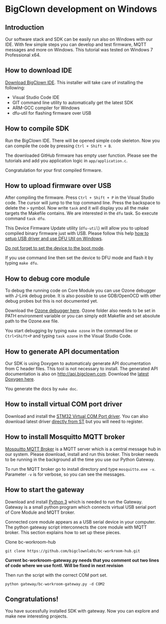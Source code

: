 # BigClown development on Windows


<!-- toc -->


## Introduction


Our software stack and SDK can be easily run also on Windows with our IDE.
With few simple steps you can develop and test firmware, MQTT messages and more on Windows.
This tutorial was tested on Windows 7 Professional x64.


## How to download IDE


[Download BigClown IDE](https://github.com/bigclownlabs/bc-windows-ide/releases). This installer will take care of installing the following:

* Visual Studio Code IDE
* GIT command line utility to automatically get the latest SDK
* ARM-GCC compiler for Windows
* dfu-util for flashing firmware over USB


## How to compile SDK


Run the BigClown IDE. There will be opened simple code skeleton.
Now you can compile the code by pressing `Ctrl + Shift + B`.

The downloaded GitHub firmware has empty user function. Please see the tutorials and add you application logic in `app/application.c`.

Congratulation for your first compiled firmware.


## How to upload firmware over USB


After compiling the firmware. Press `Ctrl + Shift + P` in the Visual Studio code. The cursor will jump to the top command line. Press the backspace to delete the `>` symbol. Now write `task` and it will display you all the make targets the Makefile contains. We are interested in the `dfu` task. So execute command `task dfu`.

This Device Firmware Update utility (`dfu-util`) will allow you to upload compiled binary firmware just with USB.
Please follow this help [how to setup USB driver and use DFU Util on Windows](https://doc.bigclown.com/core-module.html#on-windows-10-64-bit-desktop).

[Do not forget to set the device to the boot mode](https://doc.bigclown.com/core-module.html#programming-using-usb-dfu-bootloader).

If you use command line then set the device to DFU mode and flash it by typing `make dfu`.


## How to debug core module


To debug the running code on Core Module you can use Ozone debugger with J-Link debug probe. It is also possible to use GDB/OpenOCD with other debug probes but this is not documented yet.

Download the [Ozone debugger here](https://www.segger.com/downloads/jlink#Ozone).
Ozone folder also needs to be set in PATH environment variable or you can simply edit Makefile and set absolute path to the Ozone.exe file.

You start debugging by typing `make ozone` in the command line or `Ctrl+Shift+P` and typing `task ozone` in the Visual Studio Code.


## How to generate API documentation


Our SDK is using Doxygen to automaticaly generate API documentation from C header files.
This tool is not necessary to install.
The generated API documentation is also on http://api.bigclown.com.
Download the [latest Doxygen here](http://www.stack.nl/~dimitri/doxygen/download.html).

You generate the docs by `make doc`.


## How to install virtual COM port driver


Download and install the [STM32 Virtual COM Port driver](https://drive.google.com/open?id=0B5pXL_JAACMvczQ0MVM1eUZILXc). You can also download latest driver [directly from ST](http://www.st.com/en/development-tools/stsw-stm32102.html) but you will need to register.


## How to install Mosquitto MQTT broker


[Mosquitto MQTT Broker](https://mosquitto.org/download/) is a MQTT server which is a central message hub in our system. Please download, install and run this broker. This broker needs to be running in the background all the time you use our Python Gateway.

To run the MQTT broker go to install directory and type `mosquitto.exe -v`.
Parameter `-v` is for verbose, so you can see the messages.


## How to start the gateway


Download and install [Python 3](https://www.python.org/downloads/) which is needed to run the Gateway. Gateway is a small python program which connects virtual USB serial port of Core Module and MQTT broker.

Connected core module appears as a USB serial device in your computer.
The python gateway script interconnects the core module with MQTT broker.
This section explains how to set up these pieces.

Clone bc-workroom-hub

`git clone https://github.com/bigclownlabs/bc-workroom-hub.git`

**Current bc-workroom-gateway.py needs that you comment out two lines of code where we use fcntl. Will be fixed in next revision**

Then run the script with the correct COM port set.

`python gateway/bc-workroom-gateway.py -d COM2`


## Congratulations!


You have sucessfully installed SDK with gateway. Now you can explore and make new interesting projects.
